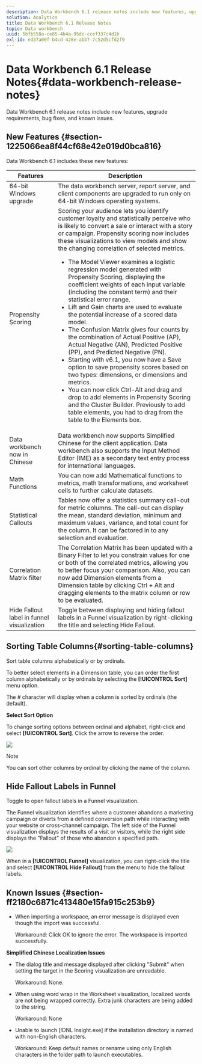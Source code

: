 ```yaml
---
description: Data Workbench 6.1 release notes include new features, upgrade requirements, bug fixes, and known issues.
solution: Analytics
title: Data Workbench 6.1 Release Notes
topic: Data workbench
uuid: 5bfb558a-ce85-4b4a-95dc-ccef337c4d1b
exl-id: ed37a00f-b4cd-428e-abb7-7c52d5cfd2f9
---
```

# Data Workbench 6.1 Release Notes{#data-workbench-release-notes}

Data Workbench 6.1 release notes include new features, upgrade requirements, bug fixes, and known issues.

## New Features {#section-1225066ea8f44cf68e42e019d0bca816}

Data Workbench 6.1 includes these new features: 

| Features | Description |
|--- |--- |
|64-bit Windows upgrade|The data workbench server, report server, and client components are upgraded to run only on 64-bit Windows operating systems.|
|Propensity Scoring|Scoring your audience lets you identify customer loyalty and statistically perceive who is likely to convert a sale or interact with a story or campaign. Propensity scoring now includes these visualizations to view models and show the changing correlation of selected metrics.<ul><li>The  Model Viewer examines a logistic regression model generated with Propensity Scoring, displaying the coefficient weights of each input variable (including the constant term) and their statistical error range. </li><li>Lift and Gain charts are used to evaluate the potential increase of a scored data model.</li><li>The Confusion Matrix gives four counts by the combination of Actual Positive (AP), Actual Negative (AN), Predicted Positive (PP), and Predicted Negative (PN).</li> <li>Starting with v6.1, you now have a  Save option to save propensity scores based on two types: dimensions, or dimensions and metrics.</li><li>You can now click Ctrl-Alt and drag and drop to add elements in Propensity Scoring and the  Cluster Builder. Previously to add table elements, you had to drag from the table to the Elements box.</li></ul>|
|Data workbench now in Chinese|Data workbench now supports Simplified Chinese for the client application. Data workbench also supports the  Input Method Editor (IME) as a secondary text entry process for international languages.|
|Math Functions|You can now add Mathematical functions to metrics, math transformations, and worksheet cells to further calculate datasets.|
|Statistical Callouts|Tables now offer a statistics summary call-out for metric columns. The call-out can display the mean, standard deviation, minimum and maximum values, variance, and total count for the column. It can be factored in to any selection and evaluation.|
|Correlation Matrix filter|The Correlation Matrix has been updated with a  Binary Filter to let you constrain values for one or both of the correlated metrics, allowing you to better focus your comparison. Also, you can now add Dimension elements from a Dimension table by clicking Ctrl + Alt and dragging elements to the matrix column or row to be evaluated.|
|Hide Fallout label in funnel visualization|Toggle between displaying and hiding fallout labels in a Funnel visualization by right-clicking the title and selecting  Hide Fallout.|

## Sorting Table Columns{#sorting-table-columns}

Sort table columns alphabetically or by ordinals.

To better select elements in a Dimension table, you can order the first column alphabetically or by ordinals by selecting the **[!UICONTROL Sort]** menu option.

The # character will display when a column is sorted by ordinals (the default).

**Select Sort Option**

To change sorting options between ordinal and alphabet, right-click and select **[!UICONTROL Sort]**. Click the arrow to reverse the order.

![](assets/sort_table_alpha.png)

>[!NOTE]
>
>You can sort other columns by ordinal by clicking the name of the column.

## Hide Fallout Labels in Funnel

Toggle to open fallout labels in a Funnel visualization.

The Funnel visualization identifies where a customer abandons a marketing campaign or diverts from a defined conversion path while interacting with your website or cross-channel campaign. The left side of the Funnel visualization displays the results of a visit or visitors, while the right side displays the "Fallout" of those who abandon a specified path.

![](assets/c_funnel_hide_fallout.png)

When in a **[!UICONTROL Funnel]** visualization, you can right-click the title and select **[!UICONTROL Hide Fallout]** from the menu to hide the fallout labels. 

## Known Issues {#section-ff2180c6871c413480e15fa915c253b9}

* When importing a workspace, an error message is displayed even though the import was successful.

  Workaround: Click OK to ignore the error. The workspace is imported successfully.

**Simplified Chinese Localization Issues**

* The dialog title and message displayed after clicking "Submit" when setting the target in the Scoring visualization are unreadable.

  Workaround: None. 
* When using word wrap in the Worksheet visualization, localized words are not being wrapped correctly. Extra junk characters are being added to the string.

  Workaround: None 
* Unable to launch [!DNL Insight.exe] if the installation directory is named with non-English characters.

  Workaround: Keep default names or rename using only English characters in the folder path to launch executables.

